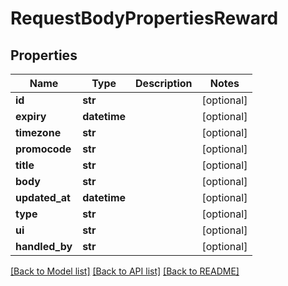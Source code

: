 # RequestBodyPropertiesReward

## Properties
Name | Type | Description | Notes
------------ | ------------- | ------------- | -------------
**id** | **str** |  | [optional] 
**expiry** | **datetime** |  | [optional] 
**timezone** | **str** |  | [optional] 
**promocode** | **str** |  | [optional] 
**title** | **str** |  | [optional] 
**body** | **str** |  | [optional] 
**updated_at** | **datetime** |  | [optional] 
**type** | **str** |  | [optional] 
**ui** | **str** |  | [optional] 
**handled_by** | **str** |  | [optional] 

[[Back to Model list]](../README.md#documentation-for-models) [[Back to API list]](../README.md#documentation-for-api-endpoints) [[Back to README]](../README.md)


